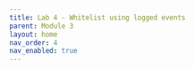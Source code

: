 ```yaml
---
title: Lab 4 - Whitelist using logged events
parent: Module 3
layout: home
nav_order: 4
nav_enabled: true
---
```


